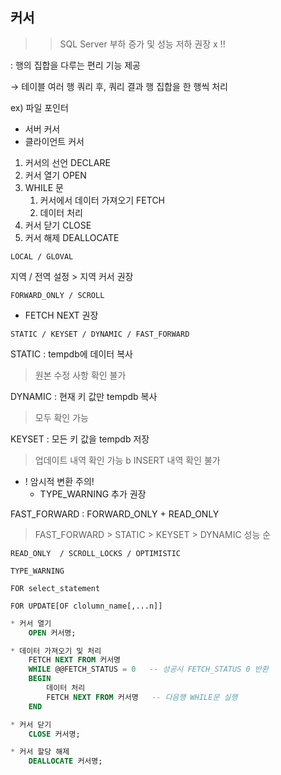 ## 커서
>> SQL Server 부하 증가 및 성능 저하 권장 x !!

:  행의 집합을 다루는 편리 기능 제공

→ 테이블 여러 행 쿼리 후, 쿼리 결과 행 집합을 한 행씩 처리

ex) 파일 포인터

- 서버 커서
- 클라이언트 커서

1. 커서의 선언  DECLARE
2. 커서 열기  OPEN
3. WHILE 문
    1. 커서에서 데이터 가져오기  FETCH
    2. 데이터 처리
4. 커서 닫기  CLOSE
5. 커서 해제  DEALLOCATE

`LOCAL / GLOVAL`  

지역 / 전역 설정 > 지역 커서 권장

`FORWARD_ONLY / SCROLL`

- FETCH NEXT 권장

`STATIC / KEYSET / DYNAMIC / FAST_FORWARD`

STATIC : tempdb에 데이터 복사

 > 원본 수정 사항 확인 불가

DYNAMIC : 현재 키 값만 tempdb 복사

 > 모두 확인 가능

KEYSET : 모든 키 값을 tempdb 저장

 > 업데이트 내역 확인 가능 b INSERT 내역 확인 불가

- ! 암시적 변환 주의!
    - TYPE_WARNING 추가 권장

FAST_FORWARD : FORWARD_ONLY + READ_ONLY

> FAST_FORWARD > STATIC > KEYSET > DYNAMIC   성능 순
> 

`READ_ONLY  / SCROLL_LOCKS / OPTIMISTIC`

`TYPE_WARNING`

`FOR select_statement`

`FOR UPDATE[OF clolumn_name[,...n]]`

```sql
* 커서 열기
	OPEN 커서명;

* 데이터 가져오기 및 처리
	FETCH NEXT FROM 커서명
	WHILE @@FETCH_STATUS = 0   -- 성공시 FETCH_STATUS 0 반환
	BEGIN
		데이터 처리
		FETCH NEXT FROM 커서명   -- 다음행 WHILE문 실행
	END

* 커서 닫기
	CLOSE 커서명;

* 커서 할당 해제
	DEALLOCATE 커서명;
```
